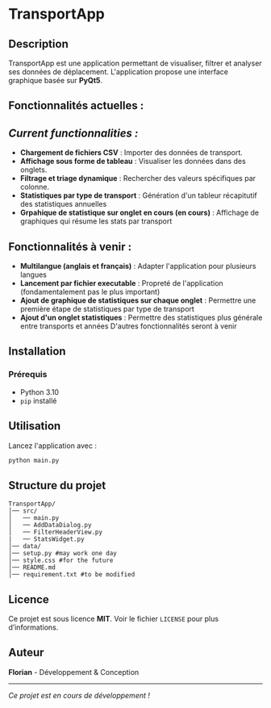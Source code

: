 # TransportApp

## Description
TransportApp est une application permettant de visualiser, filtrer et analyser ses données de déplacement.
L'application propose une interface graphique basée sur **PyQt5**.


## Fonctionnalités actuelles :
## *Current functionnalities :*
- **Chargement de fichiers CSV** : Importer des données de transport.
- **Affichage sous forme de tableau** : Visualiser les données dans des onglets.
- **Filtrage et triage dynamique** : Rechercher des valeurs spécifiques par colonne.
- **Statistiques par type de transport** : Génération d'un tableur récapitutif des statistiques annuelles
- **Grpahique de statistique sur onglet en cours (en cours)** : Affichage de graphiques qui résume les stats par transport

## Fonctionnalités à venir :
- **Multilangue (anglais et français)** : Adapter l'application pour plusieurs langues
- **Lancement par fichier executable** : Propreté de l'application (fondamentalement pas le plus important)
- **Ajout de graphique de statistiques sur chaque onglet** : Permettre une première étape de statistiques par type de transport
- **Ajout d'un onglet statistiques** : Permettre des statistiques plus générale entre transports et années
D'autres fonctionnalités seront à venir

## Installation
### Prérequis
- Python 3.10
- `pip` installé

## Utilisation
Lancez l'application avec :
```bash
python main.py
```

## Structure du projet
```
TransportApp/
│── src/
│   ── main.py
│   ── AddDataDialog.py
│   ── FilterHeaderView.py
|   ── StatsWidget.py
│── data/
│── setup.py #may work one day
│── style.css #for the future
│── README.md
│── requirement.txt #to be modified
```

## Licence
Ce projet est sous licence **MIT**. Voir le fichier `LICENSE` pour plus d’informations.

## Auteur
**Florian** - Développement & Conception

---
*Ce projet est en cours de développement !*

